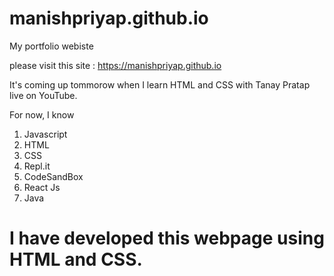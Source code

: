 # manishpriyap.github.io

My portfolio webiste

please visit this site : https://manishpriyap.github.io

It's coming up tommorow when I learn HTML and CSS with Tanay Pratap live on YouTube.

For now, I know

1. Javascript
2. HTML
3. CSS
4. Repl.it
5. CodeSandBox
6. React Js
7. Java

# I have developed this webpage using HTML and CSS.
